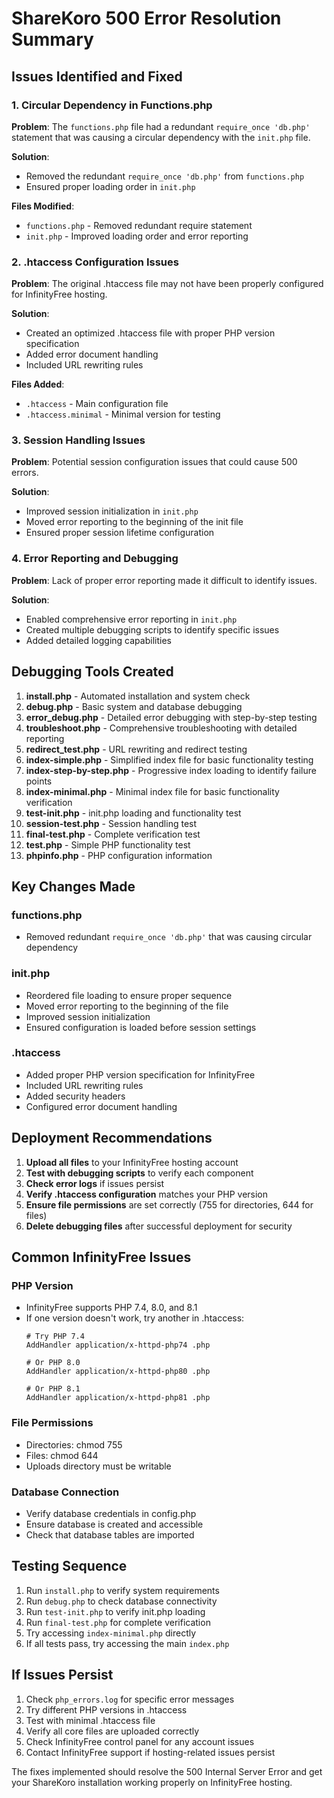 # ShareKoro 500 Error Resolution Summary

## Issues Identified and Fixed

### 1. Circular Dependency in Functions.php
**Problem**: The `functions.php` file had a redundant `require_once 'db.php'` statement that was causing a circular dependency with the `init.php` file.

**Solution**: 
- Removed the redundant `require_once 'db.php'` from `functions.php`
- Ensured proper loading order in `init.php`

**Files Modified**:
- `functions.php` - Removed redundant require statement
- `init.php` - Improved loading order and error reporting

### 2. .htaccess Configuration Issues
**Problem**: The original .htaccess file may not have been properly configured for InfinityFree hosting.

**Solution**:
- Created an optimized .htaccess file with proper PHP version specification
- Added error document handling
- Included URL rewriting rules

**Files Added**:
- `.htaccess` - Main configuration file
- `.htaccess.minimal` - Minimal version for testing

### 3. Session Handling Issues
**Problem**: Potential session configuration issues that could cause 500 errors.

**Solution**:
- Improved session initialization in `init.php`
- Moved error reporting to the beginning of the init file
- Ensured proper session lifetime configuration

### 4. Error Reporting and Debugging
**Problem**: Lack of proper error reporting made it difficult to identify issues.

**Solution**:
- Enabled comprehensive error reporting in `init.php`
- Created multiple debugging scripts to identify specific issues
- Added detailed logging capabilities

## Debugging Tools Created

1. **install.php** - Automated installation and system check
2. **debug.php** - Basic system and database debugging
3. **error_debug.php** - Detailed error debugging with step-by-step testing
4. **troubleshoot.php** - Comprehensive troubleshooting with detailed reporting
5. **redirect_test.php** - URL rewriting and redirect testing
6. **index-simple.php** - Simplified index file for basic functionality testing
7. **index-step-by-step.php** - Progressive index loading to identify failure points
8. **index-minimal.php** - Minimal index file for basic functionality verification
9. **test-init.php** - init.php loading and functionality test
10. **session-test.php** - Session handling test
11. **final-test.php** - Complete verification test
12. **test.php** - Simple PHP functionality test
13. **phpinfo.php** - PHP configuration information

## Key Changes Made

### functions.php
- Removed redundant `require_once 'db.php'` that was causing circular dependency

### init.php
- Reordered file loading to ensure proper sequence
- Moved error reporting to the beginning of the file
- Improved session initialization
- Ensured configuration is loaded before session settings

### .htaccess
- Added proper PHP version specification for InfinityFree
- Included URL rewriting rules
- Added security headers
- Configured error document handling

## Deployment Recommendations

1. **Upload all files** to your InfinityFree hosting account
2. **Test with debugging scripts** to verify each component
3. **Check error logs** if issues persist
4. **Verify .htaccess configuration** matches your PHP version
5. **Ensure file permissions** are set correctly (755 for directories, 644 for files)
6. **Delete debugging files** after successful deployment for security

## Common InfinityFree Issues

### PHP Version
- InfinityFree supports PHP 7.4, 8.0, and 8.1
- If one version doesn't work, try another in .htaccess:
  ```
  # Try PHP 7.4
  AddHandler application/x-httpd-php74 .php
  
  # Or PHP 8.0
  AddHandler application/x-httpd-php80 .php
  
  # Or PHP 8.1
  AddHandler application/x-httpd-php81 .php
  ```

### File Permissions
- Directories: chmod 755
- Files: chmod 644
- Uploads directory must be writable

### Database Connection
- Verify database credentials in config.php
- Ensure database is created and accessible
- Check that database tables are imported

## Testing Sequence

1. Run `install.php` to verify system requirements
2. Run `debug.php` to check database connectivity
3. Run `test-init.php` to verify init.php loading
4. Run `final-test.php` for complete verification
5. Try accessing `index-minimal.php` directly
6. If all tests pass, try accessing the main `index.php`

## If Issues Persist

1. Check `php_errors.log` for specific error messages
2. Try different PHP versions in .htaccess
3. Test with minimal .htaccess file
4. Verify all core files are uploaded correctly
5. Check InfinityFree control panel for any account issues
6. Contact InfinityFree support if hosting-related issues persist

The fixes implemented should resolve the 500 Internal Server Error and get your ShareKoro installation working properly on InfinityFree hosting.